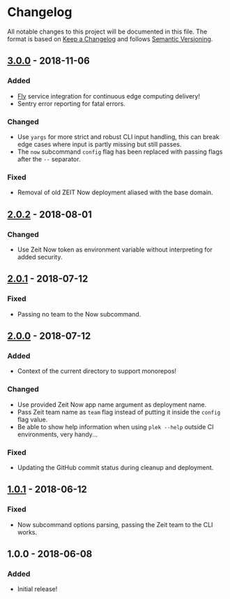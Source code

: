 # Changelog
All notable changes to this project will be documented in this file.
The format is based on [Keep a Changelog](http://keepachangelog.com/en/1.0.0/) and follows [Semantic Versioning](http://semver.org/spec/v2.0.0.html).

## [3.0.0] - 2018-11-06
### Added
- [Fly](https://fly.io/) service integration for continuous edge computing delivery!
- Sentry error reporting for fatal errors.

### Changed
- Use `yargs` for more strict and robust CLI input handling, this can break edge cases where input is partly missing but still passes.
- The `now` subcommand `config` flag has been replaced with passing flags after the `--` separator.

### Fixed
- Removal of old ZEIT Now deployment aliased with the base domain.

## [2.0.2] - 2018-08-01
### Changed
- Use Zeit Now token as environment variable without interpreting for added security.

## [2.0.1] - 2018-07-12
### Fixed
- Passing no team to the Now subcommand.

## [2.0.0] - 2018-07-12
### Added
- Context of the current directory to support monorepos!

### Changed
- Use provided Zeit Now app name argument as deployment name.
- Pass Zeit team name as `team` flag instead of putting it inside the `config` flag value.
- Be able to show help information when using `plek --help` outside CI environments, very handy...

### Fixed
- Updating the GitHub commit status during cleanup and deployment.

## [1.0.1] - 2018-06-12
### Fixed
- Now subcommand options parsing, passing the Zeit team to the CLI works.

## 1.0.0 - 2018-06-08
### Added
- Initial release!

[3.0.0]: https://github.com/voorhoede/plek/compare/v3.0.0...v2.0.2
[2.0.2]: https://github.com/voorhoede/plek/compare/v2.0.2...v2.0.1
[2.0.1]: https://github.com/voorhoede/plek/compare/v2.0.1...v2.0.0
[2.0.0]: https://github.com/voorhoede/plek/compare/v1.0.1...v2.0.0
[1.0.1]: https://github.com/voorhoede/plek/compare/v1.0.0...v1.0.1

